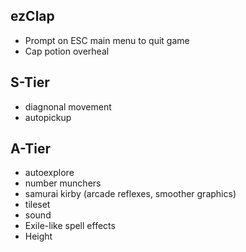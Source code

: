 ## ezClap

-  Prompt on ESC main menu to quit game
-  Cap potion overheal

## S-Tier

-  diagnonal movement
-  autopickup

## A-Tier

-  autoexplore
-  number munchers
-  samurai kirby (arcade reflexes, smoother graphics)
-  tileset
-  sound
-  Exile-like spell effects
-  Height
